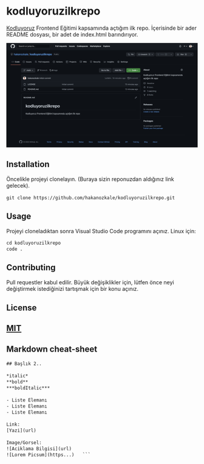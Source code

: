 # kodluyoruzilkrepo
[Kodluyoruz](https://kodluyoruz.org/tr/kodluyoruz/)
 Frontend Eğitimi kapsamında açtığım ilk repo. İçerisinde bir ader README dosyası, bir adet de index.html barındırıyor.

![Repo içinde img](https://github.com/hakanozkale/kodluyoruzilkrepo/blob/main/kodluyoruzrepopng.png)

## Installation
Öncelikle projeyi clonelayın. (Buraya sizin reponuzdan aldığınız link gelecek).

` git clone https://github.com/hakanozkale/kodluyoruzilkrepo.git `

## Usage
Projeyi cloneladıktan sonra Visual Studio Code programını açınız. Linux için:
```
cd kodluyoruzilkrepo 
code .
```

## Contributing
Pull requestler kabul edilir. Büyük değişiklikler için, lütfen önce neyi değiştirmek istediğinizi tartışmak için bir konu açınız.

## License
[MIT](https://choosealicense.com/licenses/mit/)
---

## Markdown cheat-sheet
``` # Başlık 1
## Başlık 2.. 

*italic* 
**bold**
***boldItalic***

- Liste Elemanı
- Liste Elemanı
- Liste Elemanı

Link:
[Yazi](url)

Image/Gorsel:
![Aciklama Bilgisi](url)
![Lorem Picsum](https...)   ```